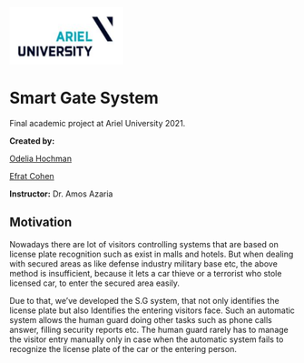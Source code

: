 <img src="Images/ariel_logo.JPG" width="200" height="100" >

# Smart Gate System  

Final academic project at Ariel University 2021.

**Created by:**

[Odelia Hochman](https://github.com/OdeliaHochman)

[Efrat Cohen](https://github.com/EfratCohen100)

**Instructor:** Dr. Amos Azaria


## Motivation

Nowadays there are lot of visitors controlling systems that are based on license plate recognition such as exist in malls and hotels.
But when dealing with secured areas as like defense industry military base etc, the above method is insufficient, because it lets a car thieve or a terrorist who stole licensed car, to enter the secured area easily.

Due to that, we’ve developed the S.G system, that not only identifies the license plate but also Identifies the entering visitors face.
Such an automatic system allows the human guard doing other tasks such as phone calls answer, filling security reports etc.
The human guard rarely has to manage the visitor entry manually only in case when the automatic system fails to recognize the license plate of the car or the entering person.




